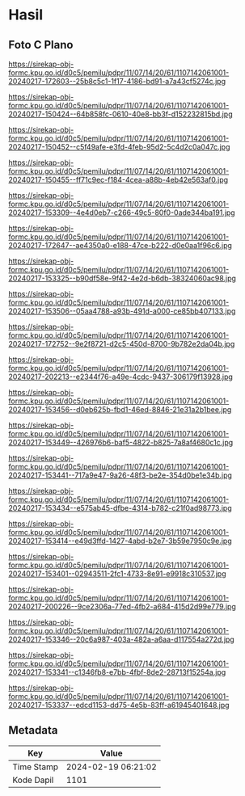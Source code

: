 # Hasil

## Foto C Plano

https://sirekap-obj-formc.kpu.go.id/d0c5/pemilu/pdpr/11/07/14/20/61/1107142061001-20240217-172603--25b8c5c1-1f17-4186-bd91-a7a43cf5274c.jpg

https://sirekap-obj-formc.kpu.go.id/d0c5/pemilu/pdpr/11/07/14/20/61/1107142061001-20240217-150424--64b858fc-0610-40e8-bb3f-d152232815bd.jpg

https://sirekap-obj-formc.kpu.go.id/d0c5/pemilu/pdpr/11/07/14/20/61/1107142061001-20240217-150452--c5f49afe-e3fd-4feb-95d2-5c4d2c0a047c.jpg

https://sirekap-obj-formc.kpu.go.id/d0c5/pemilu/pdpr/11/07/14/20/61/1107142061001-20240217-150455--ff71c9ec-f184-4cea-a88b-4eb42e563af0.jpg

https://sirekap-obj-formc.kpu.go.id/d0c5/pemilu/pdpr/11/07/14/20/61/1107142061001-20240217-153309--4e4d0eb7-c266-49c5-80f0-0ade344ba191.jpg

https://sirekap-obj-formc.kpu.go.id/d0c5/pemilu/pdpr/11/07/14/20/61/1107142061001-20240217-172647--ae4350a0-e188-47ce-b222-d0e0aa1f96c6.jpg

https://sirekap-obj-formc.kpu.go.id/d0c5/pemilu/pdpr/11/07/14/20/61/1107142061001-20240217-153325--b90df58e-9f42-4e2d-b6db-38324060ac98.jpg

https://sirekap-obj-formc.kpu.go.id/d0c5/pemilu/pdpr/11/07/14/20/61/1107142061001-20240217-153506--05aa4788-a93b-491d-a000-ce85bb407133.jpg

https://sirekap-obj-formc.kpu.go.id/d0c5/pemilu/pdpr/11/07/14/20/61/1107142061001-20240217-172752--9e2f8721-d2c5-450d-8700-9b782e2da04b.jpg

https://sirekap-obj-formc.kpu.go.id/d0c5/pemilu/pdpr/11/07/14/20/61/1107142061001-20240217-202213--e2344f76-a49e-4cdc-9437-306179f13928.jpg

https://sirekap-obj-formc.kpu.go.id/d0c5/pemilu/pdpr/11/07/14/20/61/1107142061001-20240217-153456--d0eb625b-fbd1-46ed-8846-21e31a2b1bee.jpg

https://sirekap-obj-formc.kpu.go.id/d0c5/pemilu/pdpr/11/07/14/20/61/1107142061001-20240217-153449--426976b6-baf5-4822-b825-7a8af4680c1c.jpg

https://sirekap-obj-formc.kpu.go.id/d0c5/pemilu/pdpr/11/07/14/20/61/1107142061001-20240217-153441--717a9e47-9a26-48f3-be2e-354d0be1e34b.jpg

https://sirekap-obj-formc.kpu.go.id/d0c5/pemilu/pdpr/11/07/14/20/61/1107142061001-20240217-153434--e575ab45-dfbe-4314-b782-c21f0ad98773.jpg

https://sirekap-obj-formc.kpu.go.id/d0c5/pemilu/pdpr/11/07/14/20/61/1107142061001-20240217-153414--e49d3ffd-1427-4abd-b2e7-3b59e7950c9e.jpg

https://sirekap-obj-formc.kpu.go.id/d0c5/pemilu/pdpr/11/07/14/20/61/1107142061001-20240217-153401--02943511-2fc1-4733-8e91-e9918c310537.jpg

https://sirekap-obj-formc.kpu.go.id/d0c5/pemilu/pdpr/11/07/14/20/61/1107142061001-20240217-200226--9ce2306a-77ed-4fb2-a684-415d2d99e779.jpg

https://sirekap-obj-formc.kpu.go.id/d0c5/pemilu/pdpr/11/07/14/20/61/1107142061001-20240217-153346--20c6a987-403a-482a-a6aa-d117554a272d.jpg

https://sirekap-obj-formc.kpu.go.id/d0c5/pemilu/pdpr/11/07/14/20/61/1107142061001-20240217-153341--c1346fb8-e7bb-4fbf-8de2-28713f15254a.jpg

https://sirekap-obj-formc.kpu.go.id/d0c5/pemilu/pdpr/11/07/14/20/61/1107142061001-20240217-153337--edcd1153-dd75-4e5b-83ff-a61945401648.jpg


## Metadata

| Key        | Value               |
| ---------- | ------------------- |
| Time Stamp | 2024-02-19 06:21:02 |
| Kode Dapil | 1101                |



